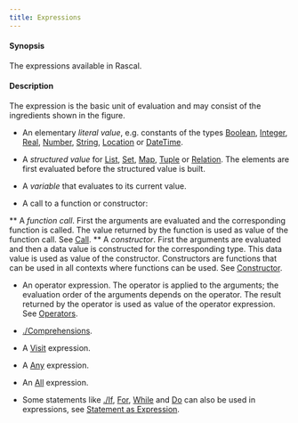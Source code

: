 ```yaml
---
title: Expressions
---
```


#### Synopsis

The expressions available in Rascal.

#### Description

The expression is the basic unit of evaluation and may consist of the ingredients shown in the figure.

*  An elementary _literal value_, e.g. constants of the types [Boolean](../../Rascal/Expressions/Values/Boolean), [Integer](../../Rascal/Expressions/Values/Integer), [Real](../../Rascal/Expressions/Values/Real), 
  [Number](../../Rascal/Expressions/Values/Number), [String](../../Rascal/Expressions/Values/String), [Location](../../Rascal/Expressions/Values/Location) or [DateTime](../../Rascal/Expressions/Values/DateTime).

*  A _structured value_ for [List](../../Rascal/Expressions/Values/List), [Set](../../Rascal/Expressions/Values/Set), [Map](../../Rascal/Expressions/Values/Map), [Tuple](../../Rascal/Expressions/Values/Tuple) or [Relation](../../Rascal/Expressions/Values/Relation). 
  The elements are first evaluated before the structured value is built.

*  A _variable_ that evaluates to its current value.

*  A call to a function or constructor:

**  A _function call_. First the arguments are evaluated and the corresponding function is called. 
     The value returned by the function is used as value of the function call. See [Call](../../Rascal/Expressions/Call).
**  A _constructor_. First the arguments are evaluated and then a data value is constructed for the 
     corresponding type. This data value is used as value of the constructor. 
     Constructors are functions that can be used in all contexts where functions can be used. See [Constructor](../../Rascal/Expressions/Values/Constructor).

*  An operator expression. The operator is applied to the arguments; the evaluation order of the arguments depends 
  on the operator. The result returned by the operator is used as value of the operator expression.  See [Operators](../../Rascal/Expressions/Operators).

*  [./Comprehensions](../../Rascal/Expressions/Comprehensions).

*  A [Visit](../../Rascal/Expressions/Visit) expression.

*  A [Any](../../Rascal/Expressions/Values/Boolean/Any) expression.

*  An [All](../../Rascal/Expressions/Values/Boolean/All) expression.

*  Some statements like [./If](../../Rascal/Statements/If), [For](../../Rascal/Statements/For), [While](../../Rascal/Statements/While) and [Do](../../Rascal/Statements/Do) can also be used in expressions, see [Statement as Expression](../../Rascal/Expressions/StatementAsExpression).

